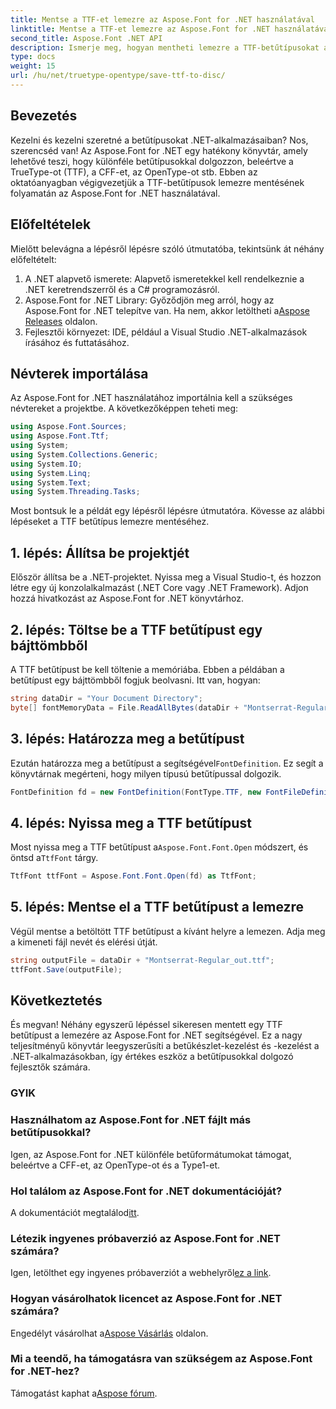 ```yaml
---
title: Mentse a TTF-et lemezre az Aspose.Font for .NET használatával
linktitle: Mentse a TTF-et lemezre az Aspose.Font for .NET használatával
second_title: Aspose.Font .NET API
description: Ismerje meg, hogyan mentheti lemezre a TTF-betűtípusokat az Aspose.Font for .NET használatával. Kövesse lépésenkénti útmutatónkat a .NET-alkalmazások zökkenőmentes betűkészlet-kezeléséhez.
type: docs
weight: 15
url: /hu/net/truetype-opentype/save-ttf-to-disc/
---
```

## Bevezetés
Kezelni és kezelni szeretné a betűtípusokat .NET-alkalmazásaiban? Nos, szerencséd van! Az Aspose.Font for .NET egy hatékony könyvtár, amely lehetővé teszi, hogy különféle betűtípusokkal dolgozzon, beleértve a TrueType-ot (TTF), a CFF-et, az OpenType-ot stb. Ebben az oktatóanyagban végigvezetjük a TTF-betűtípusok lemezre mentésének folyamatán az Aspose.Font for .NET használatával.
## Előfeltételek
Mielőtt belevágna a lépésről lépésre szóló útmutatóba, tekintsünk át néhány előfeltételt:
1. A .NET alapvető ismerete: Alapvető ismeretekkel kell rendelkeznie a .NET keretrendszerről és a C# programozásról.
2.  Aspose.Font for .NET Library: Győződjön meg arról, hogy az Aspose.Font for .NET telepítve van. Ha nem, akkor letöltheti a[Aspose Releases](https://releases.aspose.com/font/net/) oldalon.
3. Fejlesztői környezet: IDE, például a Visual Studio .NET-alkalmazások írásához és futtatásához.
## Névterek importálása
Az Aspose.Font for .NET használatához importálnia kell a szükséges névtereket a projektbe. A következőképpen teheti meg:
```csharp
using Aspose.Font.Sources;
using Aspose.Font.Ttf;
using System;
using System.Collections.Generic;
using System.IO;
using System.Linq;
using System.Text;
using System.Threading.Tasks;
```
Most bontsuk le a példát egy lépésről lépésre útmutatóra. Kövesse az alábbi lépéseket a TTF betűtípus lemezre mentéséhez.
## 1. lépés: Állítsa be projektjét
Először állítsa be a .NET-projektet. Nyissa meg a Visual Studio-t, és hozzon létre egy új konzolalkalmazást (.NET Core vagy .NET Framework). Adjon hozzá hivatkozást az Aspose.Font for .NET könyvtárhoz.
## 2. lépés: Töltse be a TTF betűtípust egy bájttömbből
A TTF betűtípust be kell töltenie a memóriába. Ebben a példában a betűtípust egy bájttömbből fogjuk beolvasni. Itt van, hogyan:
```csharp
string dataDir = "Your Document Directory";
byte[] fontMemoryData = File.ReadAllBytes(dataDir + "Montserrat-Regular.ttf");
```
## 3. lépés: Határozza meg a betűtípust
 Ezután határozza meg a betűtípust a segítségével`FontDefinition`. Ez segít a könyvtárnak megérteni, hogy milyen típusú betűtípussal dolgozik.
```csharp
FontDefinition fd = new FontDefinition(FontType.TTF, new FontFileDefinition("ttf", new ByteContentStreamSource(fontMemoryData)));
```
## 4. lépés: Nyissa meg a TTF betűtípust
 Most nyissa meg a TTF betűtípust a`Aspose.Font.Font.Open` módszert, és öntsd a`TtfFont` tárgy.
```csharp
TtfFont ttfFont = Aspose.Font.Font.Open(fd) as TtfFont;
```
## 5. lépés: Mentse el a TTF betűtípust a lemezre
Végül mentse a betöltött TTF betűtípust a kívánt helyre a lemezen. Adja meg a kimeneti fájl nevét és elérési útját.
```csharp
string outputFile = dataDir + "Montserrat-Regular_out.ttf";
ttfFont.Save(outputFile);
```

## Következtetés
És megvan! Néhány egyszerű lépéssel sikeresen mentett egy TTF betűtípust a lemezére az Aspose.Font for .NET segítségével. Ez a nagy teljesítményű könyvtár leegyszerűsíti a betűkészlet-kezelést és -kezelést a .NET-alkalmazásokban, így értékes eszköz a betűtípusokkal dolgozó fejlesztők számára.
### GYIK
### Használhatom az Aspose.Font for .NET fájlt más betűtípusokkal?
Igen, az Aspose.Font for .NET különféle betűformátumokat támogat, beleértve a CFF-et, az OpenType-ot és a Type1-et.
### Hol találom az Aspose.Font for .NET dokumentációját?
 A dokumentációt megtalálod[itt](https://reference.aspose.com/font/net/).
### Létezik ingyenes próbaverzió az Aspose.Font for .NET számára?
 Igen, letölthet egy ingyenes próbaverziót a webhelyről[ez a link](https://releases.aspose.com/).
### Hogyan vásárolhatok licencet az Aspose.Font for .NET számára?
 Engedélyt vásárolhat a[Aspose Vásárlás](https://purchase.aspose.com/buy) oldalon.
### Mi a teendő, ha támogatásra van szükségem az Aspose.Font for .NET-hez?
 Támogatást kaphat a[Aspose fórum](https://forum.aspose.com/c/font/41).